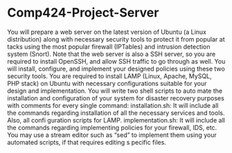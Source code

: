 # Comp424-Project-Server
You will prepare a web server on the latest version of Ubuntu (a Linux distribution) along with necessary security tools to protect it from popular at tacks using the most popular firewall (IPTables) and intrusion detection system  (Snort). Note that the web server is also a SSH server, so you are required to install OpenSSH, and allow SSH traffic  to go through as well. You will install, configure, and implement your designed policies using these two security tools. You are required to install LAMP (Linux, Apache, MySQL, PHP stack) on Ubuntu with necessary  configurations suitable for your design and implementation. You will write two shell scripts to auto mate the installation and configuration of your system for disaster recovery  purposes with comments for every single command:  installation.sh: It will include all the commands regarding installation of all the necessary services and tools. Also,  all confi guration scripts for LAMP. implementation.sh: It will include all the commands regarding implementing policies for your firewall, IDS, etc.  You may use a stream editor such as “sed” to implement them using your automated scripts, if that requires editing  s pecific files. 
